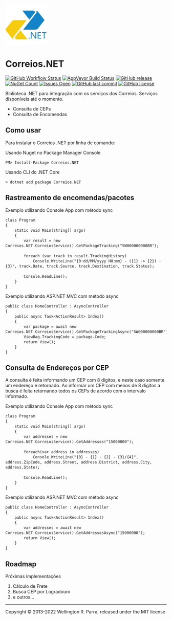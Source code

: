 ![Correios.NET](./src/Correios.NET/icon.png)

# Correios.NET

[![GitHub Workflow Status](https://img.shields.io/github/workflow/status/wrparra/Correios.NET/.NET%20Core?logo=github&style=flat-square)](https://github.com/wrparra/Correios.NET/actions)
[![AppVeyor Build Status](https://img.shields.io/appveyor/build/wrparra/correios-net?logo=appveyor&style=flat-square)](https://ci.appveyor.com/project/wrparra/correios-net)
[![GitHub release](https://img.shields.io/github/v/release/wrparra/Correios.NET?logo=github&style=flat-square)](https://github.com/wrparra/Correios.NET/releases)
[![NuGet Count](https://img.shields.io/nuget/dt/Correios.NET.svg?logo=nuget&style=flat-square)](https://www.nuget.org/packages/Correios.NET/)
[![Issues Open](https://img.shields.io/github/issues/wrparra/Correios.NET.svg?logo=github&style=flat-square)](https://github.com/wrparra/Correios.NET/issues)
[![GitHub last commit](https://img.shields.io/github/last-commit/wrparra/Correios.NET?style=flat-square)](https://github.com/wrparra/Correios.NET/commits/master)
[![GitHub license](https://img.shields.io/github/license/wrparra/Correios.NET?style=flat-square)](https://github.com/wrparra/Correios.NET/blob/master/LICENSE.txt)

Biblioteca .NET para integração com os serviços dos Correios.
Serviços disponíveis até o momento.

- Consulta de CEPs
- Consulta de Encomendas

## Como usar

Para instalar o Correios .NET por linha de comando:

Usando Nuget no Package Manager Console

    PM> Install-Package Correios.NET

Usando CLI do .NET Core

    > dotnet add package Correios.NET

## Rastreamento de encomendas/pacotes

Exemplo utilizando Console App com método sync

    class Program
    {
        static void Main(string[] args)
        {
            var result = new Correios.NET.CorreiosService().GetPackageTracking("SW000000000BR");

            foreach (var track in result.TrackingHistory)
                Console.WriteLine("{0:dd/MM/yyyy HH:mm} - ({1} -> {2}) - {3}", track.Date, track.Source, track.Destination, track.Status);

            Console.ReadLine();
        }
    }

Exemplo utilizando ASP.NET MVC com método async

    public class HomeController : AsyncController
    {
        public async Task<ActionResult> Index()
        {
            var package = await new Correios.NET.CorreiosService().GetPackageTrackingAsync("SW000000000BR");            
            ViewBag.TrackingCode = package.Code;
            return View();
        }
    }

## Consulta de Endereços por CEP

A consulta é feita informando um CEP com 8 dígitos, e neste caso somente um endereço é retornado.
Ao informar um CEP com menos de 8 dígitos a busca é feita retornando todos os CEPs de acordo com o intervalo informado.

Exemplo utilizando Console App com método sync

    class Program
    {
        static void Main(string[] args)
        {
            var addresses = new Correios.NET.CorreiosService().GetAddresses("15000000");

            foreach(var address in addresses)
                Console.WriteLine("{0} - {1} - {2} - {3}/{4}", address.ZipCode, address.Street, address.District, address.City, address.State);

            Console.ReadLine();
        }
    }

Exemplo utilizando ASP.NET MVC com método async

    public class HomeController : AsyncController
    {
        public async Task<ActionResult> Index()
        {
            var addresses = await new Correios.NET.CorreiosService().GetAddressesAsync("15000000");
            return View();
        }
    }

## Roadmap

Próximas implementações

1. Cálculo de Frete
2. Busca CEP por Logradouro
3. e outros...


----
Copyright © 2013-2022 Wellington R. Parra, released under the MIT license
